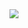 
<a href="https://portal.azure.com/#create/Microsoft.Template/uri/https%3A%2F%2Fraw.githubusercontent.com%2Fdigeler%2FDsc-sql%2Fmaster%2Fcreatecluster.json" target="_blank">
    <img src="http://azuredeploy.net/deploybutton.png"/>
</a>
